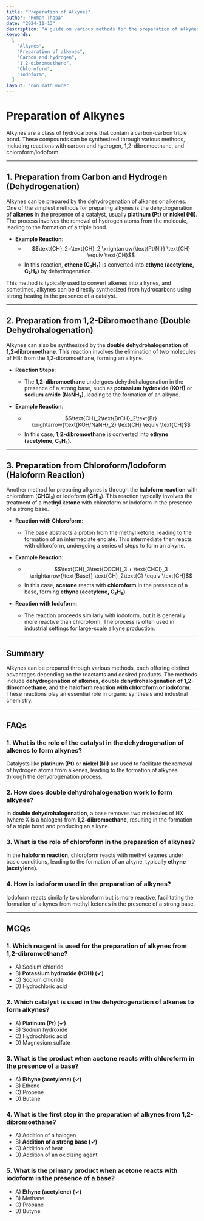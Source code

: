 ```yaml
---
title: "Preparation of Alkynes"
author: "Roman Thapa"
date: "2024-11-13"
description: "A guide on various methods for the preparation of alkynes, including reactions from carbon and hydrogen, 1,2-dibromoethane, and chloroform/iodoform."
keywords:
  [
    "Alkynes",
    "Preparation of alkynes",
    "Carbon and hydrogen",
    "1,2-dibromoethane",
    "Chloroform",
    "Iodoform",
  ]
layout: "non_math_mode"
---
```


# Preparation of Alkynes

Alkynes are a class of hydrocarbons that contain a carbon-carbon triple bond. These compounds can be synthesized through various methods, including reactions with carbon and hydrogen, 1,2-dibromoethane, and chloroform/iodoform.

---

## 1. **Preparation from Carbon and Hydrogen (Dehydrogenation)**

Alkynes can be prepared by the dehydrogenation of alkanes or alkenes. One of the simplest methods for preparing alkynes is the dehydrogenation of **alkenes** in the presence of a catalyst, usually **platinum (Pt)** or **nickel (Ni)**. The process involves the removal of hydrogen atoms from the molecule, leading to the formation of a triple bond.

- **Example Reaction**:
  - $$\text{CH}_2=\text{CH}_2 \xrightarrow{\text{Pt/Ni}} \text{CH} \equiv \text{CH}$$
  - In this reaction, **ethene (C₂H₄)** is converted into **ethyne (acetylene, C₂H₂)** by dehydrogenation.

This method is typically used to convert alkenes into alkynes, and sometimes, alkynes can be directly synthesized from hydrocarbons using strong heating in the presence of a catalyst.

---

## 2. **Preparation from 1,2-Dibromoethane (Double Dehydrohalogenation)**

Alkynes can also be synthesized by the **double dehydrohalogenation** of **1,2-dibromoethane**. This reaction involves the elimination of two molecules of HBr from the 1,2-dibromoethane, forming an alkyne.

- **Reaction Steps**:
  - The **1,2-dibromoethane** undergoes dehydrohalogenation in the presence of a strong base, such as **potassium hydroxide (KOH)** or **sodium amide (NaNH₂)**, leading to the formation of an alkyne.

- **Example Reaction**:
  - $$\text{CH}_2\text{BrCH}_2\text{Br} \xrightarrow{\text{KOH/NaNH}_2} \text{CH} \equiv \text{CH}$$
  - In this case, **1,2-dibromoethane** is converted into **ethyne (acetylene, C₂H₂)**.

---

## 3. **Preparation from Chloroform/Iodoform (Haloform Reaction)**

Another method for preparing alkynes is through the **haloform reaction** with chloroform (**CHCl₃**) or iodoform (**CHI₃**). This reaction typically involves the treatment of a **methyl ketone** with chloroform or iodoform in the presence of a strong base.

- **Reaction with Chloroform**:
  - The base abstracts a proton from the methyl ketone, leading to the formation of an intermediate enolate. This intermediate then reacts with chloroform, undergoing a series of steps to form an alkyne.
  
- **Example Reaction**:
  - $$\text{CH}_3\text{COCH}_3 + \text{CHCl}_3 \xrightarrow{\text{Base}} \text{CH}_2\text{C} \equiv \text{CH}$$
  - In this case, **acetone** reacts with **chloroform** in the presence of a base, forming **ethyne (acetylene, C₂H₂)**.

- **Reaction with Iodoform**:
  - The reaction proceeds similarly with iodoform, but it is generally more reactive than chloroform. The process is often used in industrial settings for large-scale alkyne production.

---

## Summary

Alkynes can be prepared through various methods, each offering distinct advantages depending on the reactants and desired products. The methods include **dehydrogenation of alkenes**, **double dehydrohalogenation of 1,2-dibromoethane**, and the **haloform reaction with chloroform or iodoform**. These reactions play an essential role in organic synthesis and industrial chemistry.

---

## FAQs

### 1. What is the role of the catalyst in the dehydrogenation of alkenes to form alkynes?
Catalysts like **platinum (Pt)** or **nickel (Ni)** are used to facilitate the removal of hydrogen atoms from alkenes, leading to the formation of alkynes through the dehydrogenation process.

### 2. How does double dehydrohalogenation work to form alkynes?
In **double dehydrohalogenation**, a base removes two molecules of HX (where X is a halogen) from **1,2-dibromoethane**, resulting in the formation of a triple bond and producing an alkyne.

### 3. What is the role of chloroform in the preparation of alkynes?
In the **haloform reaction**, chloroform reacts with methyl ketones under basic conditions, leading to the formation of an alkyne, typically **ethyne (acetylene)**.

### 4. How is iodoform used in the preparation of alkynes?
Iodoform reacts similarly to chloroform but is more reactive, facilitating the formation of alkynes from methyl ketones in the presence of a strong base.

---

## MCQs

### 1. Which reagent is used for the preparation of alkynes from 1,2-dibromoethane?
- A) Sodium chloride
- B) **Potassium hydroxide (KOH) (✓)**
- C) Sodium chloride
- D) Hydrochloric acid

### 2. Which catalyst is used in the dehydrogenation of alkenes to form alkynes?
- A) **Platinum (Pt) (✓)**
- B) Sodium hydroxide
- C) Hydrochloric acid
- D) Magnesium sulfate

### 3. What is the product when acetone reacts with chloroform in the presence of a base?
- A) **Ethyne (acetylene) (✓)**
- B) Ethene
- C) Propene
- D) Butane

### 4. What is the first step in the preparation of alkynes from 1,2-dibromoethane?
- A) Addition of a halogen
- B) **Addition of a strong base (✓)**
- C) Addition of heat
- D) Addition of an oxidizing agent

### 5. What is the primary product when acetone reacts with iodoform in the presence of a base?
- A) **Ethyne (acetylene) (✓)**
- B) Methane
- C) Propane
- D) Butyne
